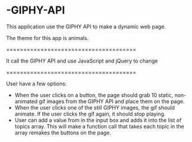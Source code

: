 # -GIPHY-API

<p>This application use the GIPHY API to make a dynamic web page.</p> 
<p>The theme for this app is animals. </p>
======================================
<p>It call the GIPHY API and use JavaScript and jQuery to change</p>
======================================
<p>User have a few options:</p>
<ul>
  <li>When the user clicks on a button, the page should grab 10 static, non-animated gif images from the GIPHY API and place them on the page.</li>
  <li>When the user clicks one of the still GIPHY images, the gif should animate. If the user clicks the gif again, it should stop playing.</li>
  <li>User can add a value from in the input box and adds it into the list of topics array. This will make a function call that takes each topic in the array remakes the buttons on the page.</li>
</ul>